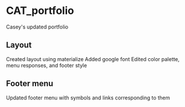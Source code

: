 # CAT_portfolio
Casey's updated portfolio

## Layout
Created layout using materialize
Added google font
Edited color palette, menu responses, and footer style

## Footer menu
Updated footer menu with symbols and links corresponding to them
